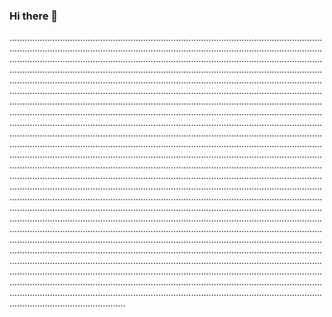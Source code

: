 ### Hi there 👋

..........................................................................................................................................................................................................................................................................................................................................................................................................................................................................................................................................................................................................................................................................................................................................................................................................................................................................................................................................................................................................................................................................................................................................................................................................................................................................................................................................................................................................................................................................................................................................................................................................................................................................................................................................................................................................................................................................................................................................................................................................................................................................................................................................................................................................................................................................................................................................................................................................................................................................................................................................................................................................................................................................................................................................................................................................................................................................................................................................................................................................................................................................................................................................................................................................................................................................